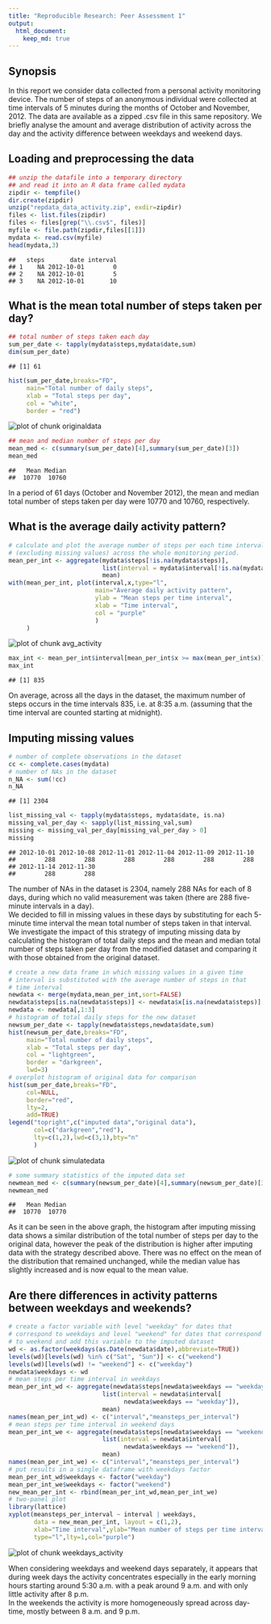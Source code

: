 ```yaml
---
title: "Reproducible Research: Peer Assessment 1"
output: 
  html_document:
    keep_md: true
---
```


## Synopsis

In this report we consider data collected from a personal activity 
monitoring device. The number of steps of an anonymous individual
were collected at time intervals of 5 minutes during the months of
October and November, 2012. The data are available as a
zipped .csv file in this same repository. We briefly analyse the 
amount and average distribution of activity across the day and 
the activity difference between weekdays and weekend days.

## Loading and preprocessing the data


```r
## unzip the datafile into a temporary directory 
## and read it into an R data frame called mydata
zipdir <- tempfile()
dir.create(zipdir)
unzip("repdata_data_activity.zip", exdir=zipdir)
files <- list.files(zipdir)
files <- files[grep("\\.csv$", files)] 
myfile <- file.path(zipdir,files[[1]])
mydata <- read.csv(myfile)
head(mydata,3)
```

```
##   steps       date interval
## 1    NA 2012-10-01        0
## 2    NA 2012-10-01        5
## 3    NA 2012-10-01       10
```


## What is the mean total number of steps taken per day?


```r
## total number of steps taken each day
sum_per_date <- tapply(mydata$steps,mydata$date,sum)
dim(sum_per_date)
```

```
## [1] 61
```

```r
hist(sum_per_date,breaks="FD",
     main="Total number of daily steps",
     xlab = "Total steps per day",
     col = "white",
     border = "red")
```

![plot of chunk originaldata](figure/originaldata-1.png) 

```r
## mean and median number of steps per day
mean_med <- c(summary(sum_per_date)[4],summary(sum_per_date)[3])
mean_med
```

```
##   Mean Median 
##  10770  10760
```

In a period of 61 days (October and November 2012),
the mean and median total number of steps taken per day were
10770 and 10760, 
respectively.

## What is the average daily activity pattern?


```r
# calculate and plot the average number of steps per each time interval
# (excluding missing values) across the whole monitoring period.
mean_per_int <- aggregate(mydata$steps[!is.na(mydata$steps)],
                          list(interval = mydata$interval[!is.na(mydata$steps)]),
                          mean)
with(mean_per_int, plot(interval,x,type="l",
                        main="Average daily activity pattern",
                        ylab = "Mean steps per time interval",
                        xlab = "Time interval",
                        col = "purple"
                        )
     )
```

![plot of chunk avg_activity](figure/avg_activity-1.png) 

```r
max_int <- mean_per_int$interval[mean_per_int$x >= max(mean_per_int$x)]
max_int
```

```
## [1] 835
```

On average, across all the days in the dataset, the maximum number of steps
occurs in the time intervals 835, i.e. at 8:35 a.m. (assuming that 
the time interval are counted starting at midnight).

## Imputing missing values


```r
# number of complete observations in the dataset
cc <- complete.cases(mydata)
# number of NAs in the dataset
n_NA <- sum(!cc)
n_NA
```

```
## [1] 2304
```

```r
list_missing_val <- tapply(mydata$steps, mydata$date, is.na)
missing_val_per_day <- sapply(list_missing_val,sum)
missing <- missing_val_per_day[missing_val_per_day > 0]
missing
```

```
## 2012-10-01 2012-10-08 2012-11-01 2012-11-04 2012-11-09 2012-11-10 
##        288        288        288        288        288        288 
## 2012-11-14 2012-11-30 
##        288        288
```
The number of NAs in the dataset is 2304, namely 288 NAs
for each of 8 days, during which no valid measurement 
was taken (there are 288 five-minute intervals in a day).  
We decided to fill in missing values in these days by substituting 
for each 5-minute time interval the mean total number of steps taken 
in that interval. 
We investigate the impact of this strategy of imputing missing data by
calculating the histogram of total daily steps and the mean and median
total number of steps taken per day from the modified dataset and
comparing it with those obtained from the original dataset.


```r
# create a new data frame in which missing values in a given time
# interval is substituted with the average number of steps in that 
# time interval 
newdata <- merge(mydata,mean_per_int,sort=FALSE)
newdata$steps[is.na(newdata$steps)] <- newdata$x[is.na(newdata$steps)]
newdata <- newdata[,1:3]
# histogram of total daily steps for the new dataset
newsum_per_date <- tapply(newdata$steps,newdata$date,sum)
hist(newsum_per_date,breaks="FD",
     main="Total number of daily steps",
     xlab = "Total steps per day",
     col = "lightgreen",
     border = "darkgreen",
     lwd=3)
# overplot histogram of original data for comparison
hist(sum_per_date,breaks="FD",
     col=NULL,
     border="red",
     lty=2,
     add=TRUE)
legend("topright",c("imputed data","original data"),
       col=c("darkgreen","red"),
       lty=c(1,2),lwd=c(3,1),bty="n"
       )
```

![plot of chunk simulatedata](figure/simulatedata-1.png) 

```r
# some summary statistics of the imputed data set
newmean_med <- c(summary(newsum_per_date)[4],summary(newsum_per_date)[3])
newmean_med
```

```
##   Mean Median 
##  10770  10770
```

As it can be seen in the above graph, the histogram after imputing 
missing data shows a similar distribution of the total number of steps per 
day to the original data, however the 
peak of the distribution is higher after imputing data with the strategy 
described above. There was no effect on the mean of the distribution 
that remained unchanged, while the median value has slightly increased
and is now equal to the mean value.

## Are there differences in activity patterns between weekdays and weekends?



```r
# create a factor variable with level "weekday" for dates that 
# correspond to weekdays and level "weekend" for dates that correspond
# to weekend and add this variable to the imputed dataset
wd <- as.factor(weekdays(as.Date(newdata$date),abbreviate=TRUE))
levels(wd)[levels(wd) %in% c("Sat", "Sun")] <- c("weekend")
levels(wd)[levels(wd) != "weekend"] <- c("weekday")
newdata$weekdays <- wd
# mean steps per time interval in weekdays
mean_per_int_wd <- aggregate(newdata$steps[newdata$weekdays == "weekday"],
                          list(interval = newdata$interval[
                                newdata$weekdays == "weekday"]),
                          mean)
names(mean_per_int_wd) <- c("interval","meansteps_per_interval")
# mean steps per time interval in weekend days
mean_per_int_we <- aggregate(newdata$steps[newdata$weekdays == "weekend"],
                          list(interval = newdata$interval[
                                newdata$weekdays == "weekend"]),
                          mean)
names(mean_per_int_we) <- c("interval","meansteps_per_interval")
# put results in a single dataframe with weekdays factor
mean_per_int_wd$weekdays <- factor("weekday")
mean_per_int_we$weekdays <- factor("weekend")
new_mean_per_int <- rbind(mean_per_int_wd,mean_per_int_we)
# two-panel plot
library(lattice)
xyplot(meansteps_per_interval ~ interval | weekdays, 
       data = new_mean_per_int, layout = c(1,2),
       xlab="Time interval",ylab="Mean number of steps per time interval",
       type="l",lty=1,col="purple")
```

![plot of chunk weekdays_activity](figure/weekdays_activity-1.png) 

When considering weekdays and weekend days separately,
it appears that during week days the activity concentrates especially 
in the early morning hours starting around 5:30 a.m. with a peak 
around 9 a.m. and with only little activity after 8 p.m.  
In the weekends the activity is more homogeneously spread across 
day-time, mostly between 8 a.m. and 9 p.m.


